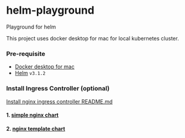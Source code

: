 # helm-playground

Playground for helm

This project uses docker desktop for mac for local kubernetes cluster.

### Pre-requisite

- [Docker desktop for mac](https://docs.docker.com/docker-for-mac/install/)
- [Helm](https://helm.sh/docs/intro/install/) `v3.1.2`

### Install Ingress Controller (optional)

[Install nginx ingress controller README.md](./ingress-controller-nginx/README.md)

#### 1. [simple nginx chart](./nginx-basic)

#### 2. [nginx template chart](./nginx-template)